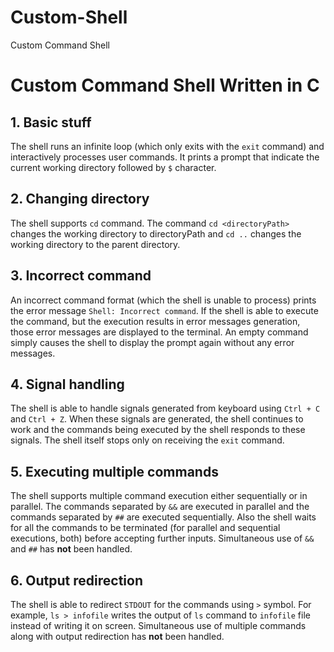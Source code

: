 # Custom-Shell
Custom Command Shell 

# Custom Command Shell Written in C

## 1. Basic stuff  
The shell runs an infinite loop (which only exits with the `exit` command) and interactively processes user commands. It prints a prompt that indicate the current working directory followed by `$` character.  

## 2. Changing directory  
The shell supports `cd` command. The command `cd <directoryPath>` changes the working directory to directoryPath and `cd ..` changes the working directory to the parent directory.  

## 3. Incorrect command  
An incorrect command format (which the shell is unable to process) prints the error message `Shell: Incorrect command`. If the shell is able to execute the command, but the execution results in error messages generation, those error messages are displayed to the terminal. An empty command simply causes the shell to display the prompt again without any error messages.  

## 4. Signal handling
The shell is able to handle signals generated from keyboard using `Ctrl + C` and `Ctrl + Z`. When these signals are generated, the shell continues to work and the commands being executed by the shell responds to these signals. The shell itself stops only on receiving the `exit` command.  

## 5. Executing multiple commands  
The shell supports multiple command execution either sequentially or in parallel. The commands separated by `&&` are executed in parallel and the commands separated by `##` are executed sequentially. Also the shell waits for all the commands to be terminated (for parallel and sequential executions, both) before accepting further inputs. Simultaneous use of `&&` and `##` has **not** been handled.  

## 6. Output redirection  
The shell is able to redirect `STDOUT` for the commands using `>` symbol. For example, `ls > infofile` writes the output of `ls` command to `infofile` file instead of writing it on screen. Simultaneous use of multiple commands along with output redirection has **not** been handled.  
